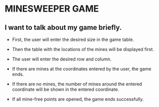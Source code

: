 # MINESWEEPER GAME 

## I want to talk about my game briefly. 

- First, the user will enter the desired size in the game table.

- Then the table with the locations of the mines will be displayed first.

- The user will enter the desired row and column.

- If there are mines at the coordinates entered by the user, the game ends.

- If there are no mines, the number of mines around the entered coordinate will be shown in the entered coordinate.

- If all mine-free points are opened, the game ends successfully.

